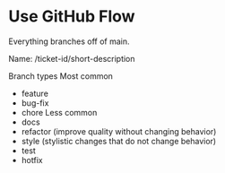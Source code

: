 # Use GitHub Flow
Everything branches off of main.

Name: <branch-type>/ticket-id/short-description

Branch types
Most common
- feature
- bug-fix
- chore
Less common
- docs
- refactor (improve quality without changing behavior)
- style (stylistic changes that do not change behavior)
- test
- hotfix
